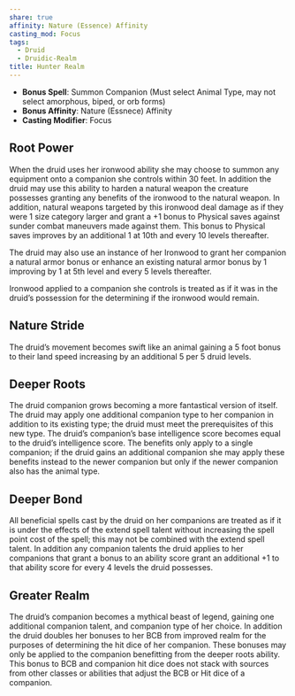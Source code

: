 ```yaml
---
share: true
affinity: Nature (Essence) Affinity
casting_mod: Focus
tags:
  - Druid
  - Druidic-Realm
title: Hunter Realm
---
```



- **Bonus Spell**: Summon Companion (Must select Animal Type, may not select amorphous, biped, or orb forms)
- **Bonus Affinity**: Nature (Essnece) Affinity
- **Casting Modifier**: Focus
## Root Power
When the druid uses her ironwood ability she may choose to summon any equipment onto a companion she controls within 30 feet. In addition the druid may use this ability to harden a natural weapon the creature possesses granting any benefits of the ironwood to the natural weapon. In addition, natural weapons targeted by this ironwood deal damage as if they were 1 size category larger and grant a +1 bonus to Physical saves against sunder combat maneuvers made against them. This bonus to Physical saves improves by an additional 1 at 10th and every 10 levels thereafter.

The druid may also use an instance of her Ironwood to grant her companion a natural armor bonus or enhance an existing natural armor bonus by 1 improving by 1 at 5th level and every 5 levels thereafter.

Ironwood applied to a companion she controls is treated as if it was in the druid’s possession for the determining if the ironwood would remain.
## Nature Stride
The druid’s movement becomes swift like an animal gaining a 5 foot bonus to their land speed increasing by an additional 5 per 5 druid levels.
## Deeper Roots
The druid companion grows becoming a more fantastical version of itself. The druid may apply one additional companion type to her companion in addition to its existing type; the druid must meet the prerequisites of this new type. The druid’s companion’s base intelligence score becomes equal to the druid’s intelligence score. The benefits only apply to a single companion; if the druid gains an additional companion she may apply these benefits instead to the newer companion but only if the newer companion also has the animal type.
## Deeper Bond
All beneficial spells cast by the druid on her companions are treated as if it is under the effects of the extend spell talent without increasing the spell point cost of the spell; this may not be combined with the extend spell talent. In addition any companion talents the druid applies to her companions that grant a bonus to an ability score grant an additional +1 to that ability score for every 4 levels the druid possesses.
## Greater Realm
The druid’s companion becomes a mythical beast of legend, gaining one additional companion talent, and companion type of her choice. In addition the druid doubles her bonuses to her BCB from improved realm for the purposes of determining the hit dice of her companion. These bonuses may only be applied to the companion benefitting from the deeper roots ability. This bonus to BCB and companion hit dice does not stack with sources from other classes or abilities that adjust the BCB or Hit dice of a companion.